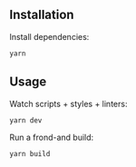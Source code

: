 ## Installation
Install dependencies:
```sh
yarn
```

## Usage
Watch scripts + styles + linters:

```sh
yarn dev
```

Run a frond-and build:

```sh
yarn build
```